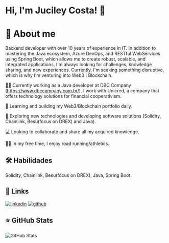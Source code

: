 # Hi, I'm Juciley Costa! 👋


# 🚀 About me
Backend developer with over 10 years of experience in IT. In addition to mastering the Java ecosystem, Azure DevOps, and RESTful WebServices using Spring Boot, which allows me to create robust, scalable, and integrated applications, I'm always looking for challenges, knowledge sharing, and new experiences. Currently, I'm seeking something disruptive, which is why I'm venturing into Web3 | Blockchain.


👩‍💻 Currently working as a Java developer at DBC Company (https://www.dbccompany.com.br/). I work with Unicred, a company that offers technology solutions for financial cooperativism.

🧠 Learning and building my Web3/Blockchain portfolio daily.

🤔 Exploring new technologies and developing software solutions (Solidity, Chainlink, Besu(focus on DREX) and Java).

💻 Looking to collaborate and share all my acquired knowledge.

🏃‍♂️ In my free time, I enjoy road running/athletics.


## 🛠 Habilidades
Solidity, Chainlink, Besu(focus on DREX), Java, Spring Boot.

## 🔗 Links
[![linkedin](https://img.shields.io/badge/linkedin-0A66C2?style=for-the-badge&logo=linkedin&logoColor=white)](https://www.linkedin.com/in/juciley-costa/)
[![github](https://img.shields.io/badge/github-1DA1F2?style=for-the-badge&logo=github&logoColor=white)](https://github.com/jucileycostaweb3)

## ⭐ GitHub Stats

![GitHub Stats](https://github-readme-stats.vercel.app/api?username=jucileycostaweb3&show_icons=true)
